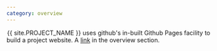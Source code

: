 ```yaml
---
category: overview
---
```

&#8202;<span class="project-name">{{ site.PROJECT_NAME }}</span> uses github's in-built Github Pages facility to build a project website. A [link](http://example.com) in the overview section.

